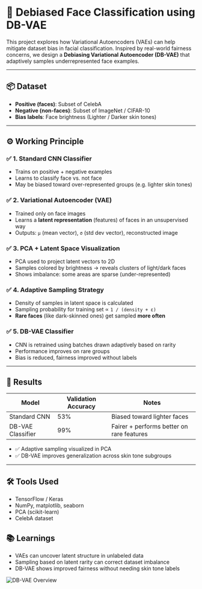# 🎯 Debiased Face Classification using DB-VAE

This project explores how Variational Autoencoders (VAEs) can help mitigate dataset bias in facial classification. Inspired by real-world fairness concerns, we design a **Debiasing Variational Autoencoder (DB-VAE)** that adaptively samples underrepresented face examples.

---

## 📦 Dataset

- **Positive (faces)**: Subset of CelebA
- **Negative (non-faces)**: Subset of ImageNet / CIFAR-10
- **Bias labels**: Face brightness (Lighter / Darker skin tones)

---

## ⚙️ Working Principle

### ✅ 1. **Standard CNN Classifier**

- Trains on positive + negative examples
- Learns to classify face vs. not face
- May be biased toward over-represented groups (e.g. lighter skin tones)

### ✅ 2. **Variational Autoencoder (VAE)**

- Trained only on face images
- Learns a **latent representation** (features) of faces in an unsupervised way
- Outputs: `μ` (mean vector), `σ` (std dev vector), reconstructed image

### ✅ 3. **PCA + Latent Space Visualization**

- PCA used to project latent vectors to 2D
- Samples colored by brightness → reveals clusters of light/dark faces
- Shows imbalance: some areas are sparse (under-represented)

### ✅ 4. **Adaptive Sampling Strategy**

- Density of samples in latent space is calculated
- Sampling probability for training set ∝ `1 / (density + ε)`
- **Rare faces** (like dark-skinned ones) get sampled **more often**

### ✅ 5. **DB-VAE Classifier**

- CNN is retrained using batches drawn adaptively based on rarity
- Performance improves on rare groups
- Bias is reduced, fairness improved without labels

---

## 🔬 Results

| Model             | Validation Accuracy | Notes                                     |
| ----------------- | ------------------- | ----------------------------------------- |
| Standard CNN      | 53%                 | Biased toward lighter faces               |
| DB-VAE Classifier | 99%                 | Fairer + performs better on rare features |

- ✅ Adaptive sampling visualized in PCA
- ✅ DB-VAE improves generalization across skin tone subgroups

---

## 🛠️ Tools Used

- TensorFlow / Keras
- NumPy, matplotlib, seaborn
- PCA (scikit-learn)
- CelebA dataset

## 📚 Learnings

- VAEs can uncover latent structure in unlabeled data
- Sampling based on latent rarity can correct dataset imbalance
- DB-VAE shows improved fairness without needing skin tone labels

![DB-VAE Overview](https://github.com/user-attachments/assets/351a347c-5faa-40fc-9819-dc6efef04419)

